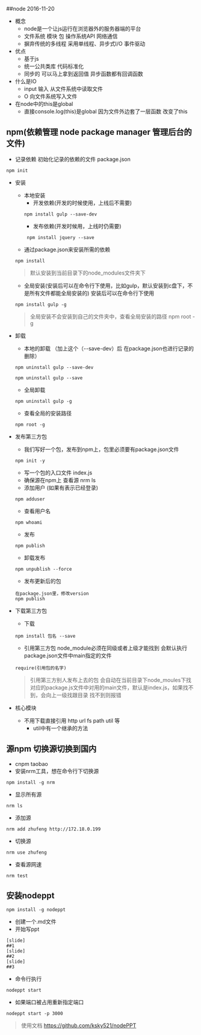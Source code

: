 ##node  2016-11-20
- 概念
    - node是一个让js运行在浏览器外的服务器端的平台
    - 文件系统 模块 包 操作系统API 网络通信 
    - 摒弃传统的多线程 采用单线程、异步式I/O 事件驱动
- 优点
   - 基于js
   - 统一公共类库 代码标准化
   - 同步的 可以马上拿到返回值 异步函数都有回调函数
- 什么是IO
    - input 输入 从文件系统中读取文件
    - O 向文件系统写入文件
- 在node中的this是global
    - 直接console.log(this)是global 因为文件外边套了一层函数  改变了this 
    
## npm(依赖管理 node package manager 管理后台的文件)
- 记录依赖
初始化记录的依赖的文件 package.json
```
npm init
```
- 安装
    - 本地安装
        - 开发依赖(开发的时候使用，上线后不需要)
        ```
        npm install gulp --save-dev
        ```
        - 发布依赖(开发时候用，上线时仍需要)
        ```
         npm install jquery --save
        ```
    - 通过package.json来安装所需的依赖
    ```
    npm install
    ```
    > 默认安装到当前目录下的node_modules文件夹下
    
    - 全局安装(安装后可以在命令行下使用，比如gulp，默认安装到c盘下，不是所有文件都能全局安装的) 安装后可以在命令行下使用
    ```
    npm install gulp -g
    ```
    > 全局安装不会安装到自己的文件夹中，查看全局安装的路径 npm root -g
- 卸载
    - 本地的卸载 （加上这个（--save-dev）后 在package.json也进行记录的删除）
    ```
    npm uninstall gulp --save-dev
    ```
    ```
    npm uninstall gulp --save 
    ```
    - 全局卸载
    ```
    npm uninstall gulp -g
    ```
    - 查看全局的安装路径
    ```
    npm root -g
    ```
- 发布第三方包
    - 我们写好一个包，发布到npm上，包里必须要有package.json文件 
    ```
    npm init -y
    ```
    - 写一个包的入口文件 index.js
    - 确保源在npm上 查看源 nrm ls
    - 添加用户 (如果有表示已经登录)
    ```
    npm adduser
    ```
    - 查看用户名 
    ```
    npm whoami
    ```
    - 发布
    ```
    npm publish
    ```
    - 卸载发布
    ```
    npm unpublish --force
    ```
    - 发布更新后的包
    ```
    在package.json里，修改version
    npm publish
    ```
- 下载第三方包
    - 下载
    ```
    npm install 包名 --save
    ```
    - 引用第三方包 node_module必须在同级或者上级才能找到 会默认执行package.json文件中main指定的文件
    ```
    require(引用包的名字)
    ```
    > 引用第三方别人发布上去的包 会自动在当前目录下node_moules下找对应的package.js文件中对用的main文件，默认是index.js，如果找不到，会向上一级找跟目录 找不到则报错
- 核心模块
    - 不用下载直接引用 http url fs path util 等
        - util中有一个继承的方法

## 源npm 切换源切换到国内
- cnpm taobao 
- 安装nrm工具，想在命令行下切换源
```
npm install -g nrm
```
- 显示所有源
```
nrm ls
```
- 添加源
```
nrm add zhufeng http://172.18.0.199
```
- 切换源
```
nrm use zhufeng
``` 
- 查看源网速
```
nrm test
```
## 安装nodeppt
```
npm install -g nodeppt
```
- 创建一个.md文件
- 开始写ppt
```
[slide]
##1
[slide]
##2
[slide]
##3
```
- 命令行执行
```
nodeppt start
```
- 如果端口被占用重新指定端口
```
nodeppt start -p 3000
```
> 使用文档 https://github.com/ksky521/nodePPT
